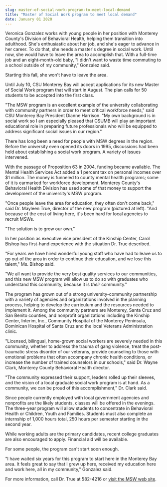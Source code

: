 ```yaml
---
slug: master-of-social-work-program-to-meet-local-demand
title: "Master of Social Work program to meet local demand"
date: January 01 2020
---
```


<p>Veronica Gonzalez works with young people in her position with Monterey County's Division of Behavioral Health, helping them transition into adulthood. She's enthusiastic about her job, and she's eager to advance in her career. To do that, she needs a master's degree in social work. Until now, she would have to leave the area to accomplish that. With a full-time job and an eight-month-old baby, "I didn't want to waste time commuting to a school outside of my community," Gonzalez said.
</p><p>Starting this fall, she won't have to leave the area.
</p><p>Until July 10, CSU Monterey Bay will accept applications for its new Master of Social Work program that will start in August. The plan calls for 50 students to be accepted into the first class.
</p><p>"The MSW program is an excellent example of the university collaborating with community partners in order to meet critical workforce needs," said CSU Monterey Bay President Dianne Harrison. "My own background is in social work so I am especially pleased that CSUMB will play an important educational role in preparing future professionals who will be equipped to address significant social issues in our region."
</p><p>There has long been a need for people with MSW degrees in the region. Before the university even opened its doors in 1995, discussions had been held about establishing a social work program. A variety of issues intervened.
</p><p>With the passage of Proposition 63 in 2004, funding became available. The Mental Health Services Act added a 1 percent tax on personal incomes over $1 million. The money is funneled to county mental health programs; some of it is earmarked for workforce development. Monterey County's Behavioral Health Division has used some of that money to support the development of the university's MSW program.
</p><p>"Once people leave the area for education, they often don't come back," said Dr. Mayleen True, director of the new program (pictured at left). "And because of the cost of living here, it's been hard for local agencies to recruit MSWs.
</p><p>"The solution is to grow our own."
</p><p>In her position as executive vice president of the Kinship Center, Carol Bishop has first-hand experience with the situation Dr. True described.
</p><p>"For years we have hired wonderful young staff who have had to leave us to go out of the area in order to continue their education, and we lose this talent," Ms. Bishop said.
</p><p>"We all want to provide the very best quality services to our communities, and this new MSW program will allow us to do so with graduates who understand this community, because it is <em>their</em> community."
</p><p>The program has grown out of a strong university-community partnership with a variety of agencies and organizations involved in the planning process, helping to develop the curriculum and the resources needed to implement it. Among the community partners are Monterey, Santa Cruz and San Benito counties, and nonprofit organizations including the Kinship Center, Interim, Inc., Community Hospital of the Monterey Peninsula, Dominican Hospital of Santa Cruz and the local Veterans Administration clinic.
</p><p>"Licensed, bilingual, home-grown social workers are severely needed in this community, whether to address the trauma of gang violence, treat the post-traumatic stress disorder of our veterans, provide counseling to those with emotional problems that often accompany chronic health conditions, or increase the number of trained counselors in our schools," said Dr. Wayne Clark, Monterey County Behavioral Health director.
</p><p>"The community expressed their support, leaders rolled up their sleeves, and the vision of a local graduate social work program is at hand. As a community, we can be proud of this accomplishment," Dr. Clark said.
</p><p>Since people currently employed with local government agencies and nonprofits are the likely students, classes will be offered in the evenings. The three-year program will allow students to concentrate in Behavioral Health or Children, Youth and Families. Students must also complete an internship of 1,000 hours total, 250 hours per semester starting in the second year.
</p><p>While working adults are the primary candidates, recent college graduates are also encouraged to apply. Financial aid will be available.
</p><p>For some people, the program can't start soon enough.
</p><p>"I have waited six years for this program to start here in the Monterey Bay area. It feels great to say that I grew up here, received my education here and work here, all in my community," Gonzalez said.
</p><p>For more information, call Dr. True at 582-4216 or <a href="http://csumb.edu/msw">visit the MSW web site</a>.
</p>
